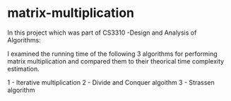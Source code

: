 # matrix-multiplication
In this project which was part of CS3310 -Design and Analysis of Algorithms: 

I examined the running time of the following 3 algorithms for performing matrix  multiplication and compared them to their theorical time complexity estimation.

1 - Iterative multiplication
2 - Divide and Conquer algoithm
3 - Strassen algorithm
